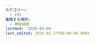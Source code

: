 ```yaml
---
カテゴリー:
  - FUS
蓄積する場所:
  - 神経細胞
lastmod: '2025-04-04'
last_edited: 2025-02-27T00:00:00.000Z
---
```



